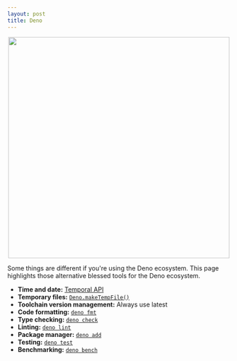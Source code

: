 ```yaml
---
layout: post
title: Deno
---
```


<p align=center>
  <img width=500 src="./media/deno-logo.png">
</p>

Some things are different if you're using the Deno ecosystem. This page highlights those alternative blessed tools for the Deno ecosystem.

- **Time and date:** [Temporal API](https://deno.com/blog/v1.40)
- **Temporary files:** [`Deno.makeTempFile()`](https://docs.deno.com/examples/temporary_files/)
- **Toolchain version management:** Always use latest
- **Code formatting:** [`deno fmt`](https://docs.deno.com/runtime/fundamentals/linting_and_formatting/)
- **Type checking:** [`deno check`](https://docs.deno.com/runtime/reference/cli/check/)
- **Linting:** [`deno lint`](https://docs.deno.com/runtime/fundamentals/linting_and_formatting/)
- **Package manager:** [`deno add`](https://deno.com/blog/your-new-js-package-manager)
- **Testing:** [`deno test`](https://docs.deno.com/runtime/fundamentals/testing/)
- **Benchmarking:** [`deno bench`](https://docs.deno.com/runtime/reference/cli/bench/)
